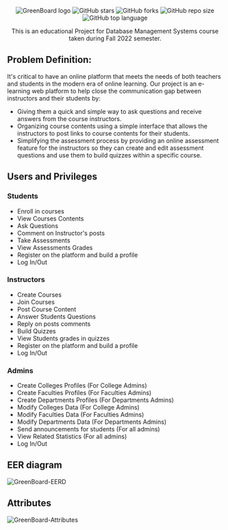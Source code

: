 <div align = "center">
  
  ![GreenBoard logo](https://user-images.githubusercontent.com/29122581/210644273-bb8d1c00-8cd4-4bfa-9eea-b713104a7332.png)
  ![GitHub stars](https://img.shields.io/github/stars/michaelehab/GreenBoard?style=plastic)
  ![GitHub forks](https://img.shields.io/github/forks/michaelehab/GreenBoard?style=plastic)
  ![GitHub repo size](https://img.shields.io/github/repo-size/michaelehab/GreenBoard?style=plastic)
  ![GitHub top language](https://img.shields.io/github/languages/top/michaelehab/GreenBoard?style=plastic)
  
  This is an educational Project for Database Management Systems course taken during Fall 2022 semester.
</div>

## Problem Definition:
It's critical to have an online platform that meets the needs of both teachers and students
in the modern era of online learning. Our project is an e-learning web platform to help close the
communication gap between instructors and their students by:
* Giving them a quick and simple way to ask questions and receive answers from the
course instructors.
* Organizing course contents using a simple interface that allows the instructors to post
links to course contents for their students.
* Simplifying the assessment process by providing an online assessment feature for the
instructors so they can create and edit assessment questions and use them to build quizzes
within a specific course. 
## Users and Privileges
### Students
  * Enroll in courses
  * View Courses Contents
  * Ask Questions
  * Comment on Instructor's posts
  * Take Assessments
  * View Assessments Grades
  * Register on the platform and build a profile
  * Log In/Out
### Instructors
  * Create Courses
  * Join Courses
  * Post Course Content
  * Answer Students Questions
  * Reply on posts comments
  * Build Quizzes
  * View Students grades in quizzes
  * Register on the platform and build a profile
  * Log In/Out
### Admins
  * Create Colleges Profiles (For College Admins)
  * Create Faculties Profiles (For Faculties Admins)
  * Create Departments Profiles (For Departments Admins)
  * Modify Colleges Data (For College Admins)
  * Modify Faculties Data (For Faculties Admins)
  * Modify Departments Data (For Departments Admins) 
  * Send announcements for students (For all admins)
  * View Related Statistics (For all admins)
  * Log In/Out 
  
## EER diagram
![GreenBoard-EERD](https://user-images.githubusercontent.com/29122581/210643493-35c3a2cc-34dc-41a6-b9d4-ba2828096cdc.jpg)

## Attributes
![GreenBoard-Attributes](https://user-images.githubusercontent.com/29122581/210643568-e980ea10-7c94-4152-9cef-115d87dafbd9.png)
